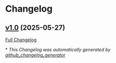 # Changelog

## [v1.0](https://github.com/devlooped/actions-which-dotnet/tree/v1.0) (2025-05-27)

[Full Changelog](https://github.com/devlooped/actions-which-dotnet/compare/5d646595541042ca3d701eeb1777af0039ca67bb...v1.0)



\* *This Changelog was automatically generated by [github_changelog_generator](https://github.com/github-changelog-generator/github-changelog-generator)*
